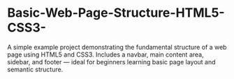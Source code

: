 # Basic-Web-Page-Structure-HTML5-CSS3-
A simple example project demonstrating the fundamental structure of a web page using HTML5 and CSS3. Includes a navbar, main content area, sidebar, and footer — ideal for beginners learning basic page layout and semantic structure.

